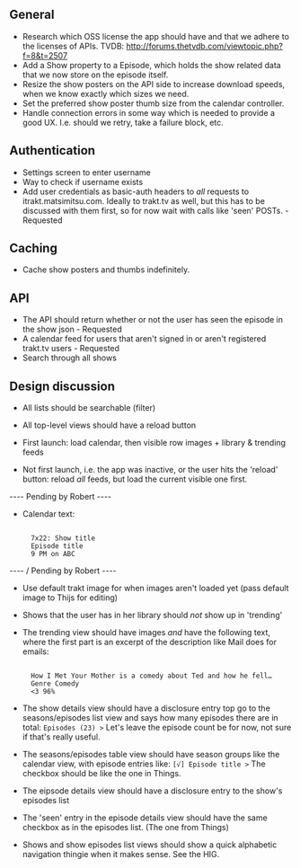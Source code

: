 General
-------

* Research which OSS license the app should have and that we adhere to the licenses of APIs.
  TVDB: http://forums.thetvdb.com/viewtopic.php?f=8&t=2507
* Add a Show property to a Episode, which holds the show related data that we now store on the episode itself.
* Resize the show posters on the API side to increase download speeds, when we know exactly which sizes we need.
* Set the preferred show poster thumb size from the calendar controller.
* Handle connection errors in some way which is needed to provide a good UX. I.e. should we retry, take a failure block, etc.

Authentication
--------------

* Settings screen to enter username
* Way to check if username exists
* Add user credentials as basic-auth headers to _all_ requests to itrakt.matsimitsu.com.
  Ideally to trakt.tv as well, but this has to be discussed with them first, so for now wait with calls like 'seen' POSTs. - Requested

Caching
-------

* Cache show posters and thumbs indefinitely.

API
---

* The API should return whether or not the user has seen the episode in the show json - Requested
* A calendar feed for users that aren't signed in or aren't registered trakt.tv users - Requested
* Search through all shows

Design discussion
-----------------

* All lists should be searchable (filter)
* All top-level views should have a reload button

* First launch: load calendar, then visible row images + library & trending feeds
* Not first launch, i.e. the app was inactive, or the user hits the 'reload' button: reload _all_ feeds, but load the current visible one first.

---- Pending by Robert ----
* Calendar text:
  <pre><code>
    7x22: Show title
    Episode title
    9 PM on ABC
  </code></pre>
---- / Pending by Robert ----

* Use default trakt image for when images aren't loaded yet (pass default image to Thijs for editing)

* Shows that the user has in her library should *not* show up in 'trending'

* The trending view should have images *and* have the following text, where the first part is an excerpt of the description like Mail does for emails:
  <pre><code>
    How I Met Your Mother is a comedy about Ted and how he fell…
    Genre Comedy
    <3 96%
  </code></pre>


* The show details view should have a disclosure entry top go to the seasons/episodes list view and says how many episodes there are in total: `Episodes (23) >`
  Let's leave the episode count be for now, not sure if that's really useful.
* The seasons/episodes table view should have season groups like the calendar view, with episode entries like: `[√] Episode title >`
  The checkbox should be like the one in Things.

* The eipsode details view should have a disclosure entry to the show's episodes list
* The 'seen' entry in the episode details view should have the same checkbox as in the episodes list. (The one from Things)

* Shows and show episodes list views should show a quick alphabetic navigation thingie when it makes sense. See the HIG.

